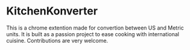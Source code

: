 # KitchenKonverter
This is a chrome extention made for convertion between US and Metric units. It is built as a passion project to ease cooking with international cuisine. Contributions are very welcome.